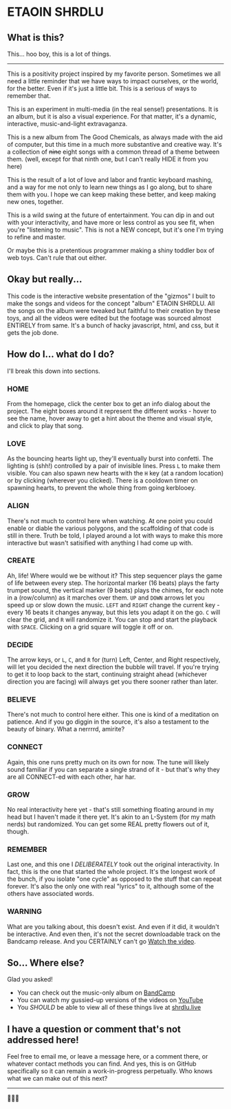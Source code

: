# ETAOIN SHRDLU

## What is this?

This... hoo boy, this is a lot of things.

---

This is a positivity project inspired by my favorite person. Sometimes we all need a little reminder that we have ways to impact ourselves, or the world, for the better. Even if it's just a little bit. This is a serious of ways to remember that.

This is an experiment in multi-media (in the real sense!) presentations. It is an album, but it is also a visual experience. For that matter, it's a dynamic, interactive, music-and-light extravaganza.

This is a new album from The Good Chemicals, as always made with the aid of computer, but this time in a much more substantive and creative way. It's a collection of ~~nine~~ eight songs with a common thread of a theme between them. (well, except for that ninth one, but I can't really HIDE it from you here)

This is the result of a lot of love and labor and frantic keyboard mashing, and a way for me not only to learn new things as I go along, but to share them with you. I hope we can keep making these better, and keep making new ones, together. 

This is a wild swing at the future of entertainment. You can dip in and out with your interactivity, and have more or less control as you see fit, when you're "listening to music". This is not a NEW concept, but it's one I'm trying to refine and master.

Or maybe this is a pretentious programmer making a shiny toddler box of web toys. Can't rule that out either.

## Okay but really...

This code is the interactive website presentation of the "gizmos" I built to make the songs and videos for the concept "album" ETAOIN SHRDLU. All the songs on the album were tweaked but faithful to their creation by these toys, and all the videos were edited but the footage was sourced almost ENTIRELY from same. It's a bunch of hacky javascript, html, and css, but it gets the job done.

## How do I... what do I do?

I'll break this down into sections.

### HOME

From the homepage, click the center box to get an info dialog about the project. The eight boxes around it represent the different works - hover to see the name, hover away to get a hint about the theme and visual style, and click to play that song.

### LOVE

As the bouncing hearts light up, they'll eventually burst into confetti. The lighting is (shh!) controlled by a pair of invisible lines. Press `L` to make them visible. You can also spawn new hearts with the `H` key (at a random location) or by clicking (wherever you clicked). There is a cooldown timer on spawning hearts, to prevent the whole thing from going kerblooey.

### ALIGN

There's not much to control here when watching. At one point you could enable or diable the various polygons, and the scaffolding of that code is still in there. Truth be told, I played around a lot with ways to make this more interactive but wasn't satisified with anything I had come up with.

### CREATE

Ah, life! Where would we be without it? This step sequencer plays the game of life between every step. The horizontal marker (16 beats) plays the farty trumpet sound, the vertical marker (9 beats) plays the chimes, for each note in a (row/column) as it marches over them. `UP` and `DOWN` arrows let you speed up or slow down the music. `LEFT` and `RIGHT` change the current key - every 16 beats it changes anyway, but this lets you adapt it on the go. `C` will clear the grid, and `R` will randomize it. You can stop and start the playback with `SPACE`.
Clicking on a grid square will toggle it off or on.

### DECIDE

The arrow keys, or `L`, `C`, and `R` for (turn) Left, Center, and Right respectively, will let you decided the next direction the bubble will travel. If you're trying to get it to loop back to the start, continuing straight ahead (whichever direction you are facing) will always get you there sooner rather than later.

### BELIEVE

There's not much to control here either. This one is kind of a meditation on patience. And if you go diggin in the source, it's also a testament to the beauty of binary. What a nerrrrd, amirite?

### CONNECT

Again, this one runs pretty much on its own for now. The tune will likely sound familiar if you can separate a single strand of it - but that's why they are all CONNECT-ed with each other, har har.

### GROW

No real interactivity here yet - that's still something floating around in my head but I haven't made it there yet. It's akin to an L-System (for my math nerds) but randomized. You can get some REAL pretty flowers out of it, though.

### REMEMBER

Last one, and this one I *DELIBERATELY* took out the original interactivity. In fact, this is the one that started the whole project. It's the longest work of the bunch, if you isolate "one cycle" as opposed to the stuff that can repeat forever. It's also the only one with real "lyrics" to it, although some of the others have associated words.

### WARNING

What are you talking about, this doesn't exist. And even if it did, it wouldn't be interactive. And even then, it's not the secret downloadable track on the Bandcamp release. And you CERTAINLY can't go [Watch the video](https://youtu.be/-PqEGLCnVgw).

## So... Where else?

Glad you asked!

- You can check out the music-only album on [BandCamp](https://thegoodchemicals.bandcamp.com/album/etaoin-shrdlu)
- You can watch my gussied-up versions of the videos on [YouTube](https://www.youtube.com/playlist?list=PLnPBNN_j8fRAT3yHNY_ZsBdGBbGwahxXa)
- You *SHOULD* be able to view all of these things live at [shrdlu.live](https://shrdlu.live)

## I have a question or comment that's not addressed here!

Feel free to email me, or leave a message here, or a comment there, or whatever contact methods you can find. And yes, this is on GitHub specifically so it can remain a work-in-progress perpetually. Who knows what we can make out of this next?

---

🦥💞🐸